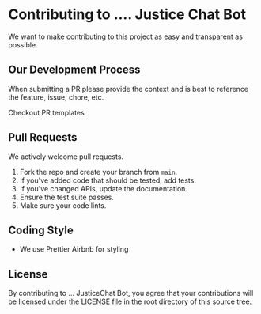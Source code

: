 # Contributing to .... Justice Chat Bot
We want to make contributing to this project as easy and transparent as
possible.

## Our Development Process

When submitting a PR please provide the context and is best to reference the 
feature, issue, chore, etc.

Checkout PR templates

## Pull Requests
We actively welcome pull requests.

1. Fork the repo and create your branch from `main`.
2. If you've added code that should be tested, add tests.
3. If you've changed APIs, update the documentation.
4. Ensure the test suite passes.
5. Make sure your code lints.

## Coding Style  
* We use Prettier Airbnb for styling

## License
By contributing to ... JusticeChat Bot, you agree that
your contributions will be licensed under the LICENSE file in the root directory
of this source tree.